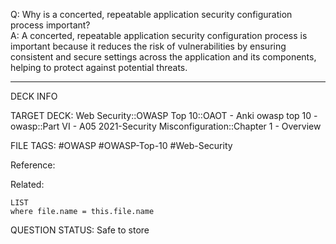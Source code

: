Q: Why is a concerted, repeatable application security configuration process important?  
A: A concerted, repeatable application security configuration process is important because it reduces the risk of vulnerabilities by ensuring consistent and secure settings across the application and its components, helping to protect against potential threats.
<!--ID: 1697070653225-->

---

DECK INFO

TARGET DECK: Web Security::OWASP Top 10::OAOT - Anki owasp top 10 - owasp::Part VI - A05 2021-Security Misconfiguration::Chapter 1 - Overview

FILE TAGS: #OWASP #OWASP-Top-10 #Web-Security

Reference:

Related:

```dataview
LIST
where file.name = this.file.name
```

QUESTION STATUS: Safe to store